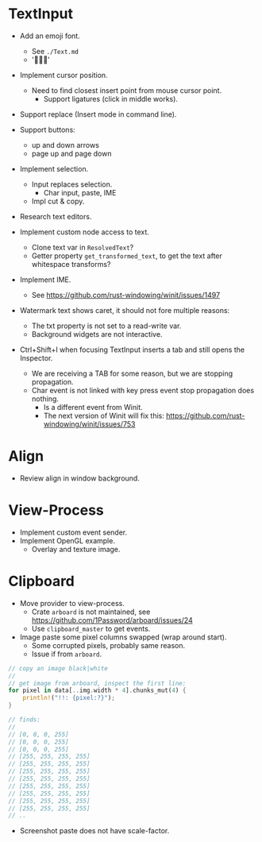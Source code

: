 # TextInput

* Add an emoji font.
    - See `./Text.md`
    - '🙎🏻‍♀️'

* Implement cursor position.
    - Need to find closest insert point from mouse cursor point.
        - Support ligatures (click in middle works).
* Support replace (Insert mode in command line).
* Support buttons:
    - up and down arrows
    - page up and page down
* Implement selection.
    - Input replaces selection.
        - Char input, paste, IME
    - Impl cut & copy.
* Research text editors.

* Implement custom node access to text.
    - Clone text var in `ResolvedText`?
    - Getter property `get_transformed_text`, to get the text after whitespace transforms?

* Implement IME.
    - See https://github.com/rust-windowing/winit/issues/1497

* Watermark text shows caret, it should not fore multiple reasons:
    - The txt property is not set to a read-write var.
    - Background widgets are not interactive.

* Ctrl+Shift+I when focusing TextInput inserts a tab and still opens the Inspector.
    - We are receiving a TAB for some reason, but we are stopping propagation.
    - Char event is not linked with key press event stop propagation does nothing.
        - Is a different event from Winit.
        - The next version of Winit will fix this: https://github.com/rust-windowing/winit/issues/753

# Align

* Review align in window background.

# View-Process

* Implement custom event sender.
* Implement OpenGL example.
    - Overlay and texture image.

# Clipboard

* Move provider to view-process.
    - Crate `arboard` is not maintained, see https://github.com/1Password/arboard/issues/24
    - Use `clipboard_master` to get events.
* Image paste some pixel columns swapped (wrap around start).
    - Some corrupted pixels, probably same reason.
    - Issue if from `arboard`.
```rust
// copy an image black|white
//
// get image from arboard, inspect the first line:
for pixel in data[..img.width * 4].chunks_mut(4) {
    println!("!!: {pixel:?}");
}

// finds:
//
// [0, 0, 0, 255]
// [0, 0, 0, 255]
// [0, 0, 0, 255]
// [255, 255, 255, 255]
// [255, 255, 255, 255]
// [255, 255, 255, 255]
// [255, 255, 255, 255]
// [255, 255, 255, 255]
// [255, 255, 255, 255]
// [255, 255, 255, 255]
// [255, 255, 255, 255]
// ..
```
* Screenshot paste does not have scale-factor.

